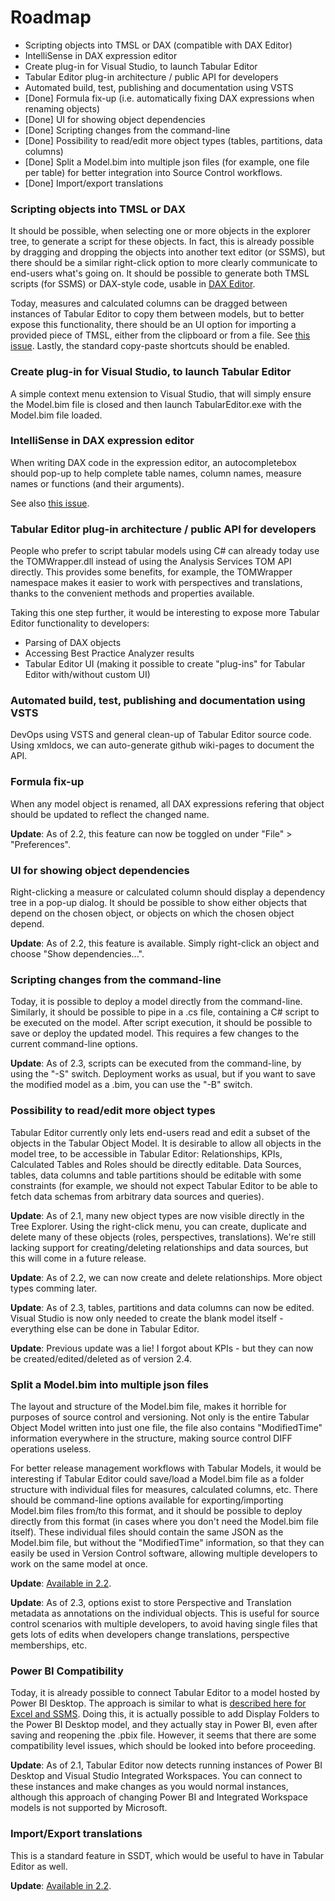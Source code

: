 # Roadmap

* Scripting objects into TMSL or DAX (compatible with DAX Editor)
* IntelliSense in DAX expression editor
* Create plug-in for Visual Studio, to launch Tabular Editor
* Tabular Editor plug-in architecture / public API for developers
* Automated build, test, publishing and documentation using VSTS
* [Done] Formula fix-up (i.e. automatically fixing DAX expressions when renaming objects)
* [Done] UI for showing object dependencies
* [Done] Scripting changes from the command-line
* [Done] Possibility to read/edit more object types (tables, partitions, data columns)
* [Done] Split a Model.bim into multiple json files (for example, one file per table) for better integration into Source Control workflows.
* [Done] Import/export translations

### Scripting objects into TMSL or DAX

It should be possible, when selecting one or more objects in the explorer tree, to generate a script for these objects. In fact, this is already possible by dragging and dropping the objects into another text editor (or SSMS), but there should be a similar right-click option to more clearly communicate to end-users what's going on. It should be possible to generate both TMSL scripts (for SSMS) or DAX-style code, usable in [DAX Editor](https://github.com/DaxEditor/).

Today, measures and calculated columns can be dragged between instances of Tabular Editor to copy them between models, but to better expose this functionality, there should be an UI option for importing a provided piece of TMSL, either from the clipboard or from a file. See [this issue](https://github.com/otykier/TabularEditor/issues/69). Lastly, the standard copy-paste shortcuts should be enabled.

### Create plug-in for Visual Studio, to launch Tabular Editor

A simple context menu extension to Visual Studio, that will simply ensure the Model.bim file is closed and then launch TabularEditor.exe with the Model.bim file loaded.

### IntelliSense in DAX expression editor

When writing DAX code in the expression editor, an autocompletebox should pop-up to help complete table names, column names, measure names or functions (and their arguments).

See also [this issue](https://github.com/otykier/TabularEditor/issues/64).

### Tabular Editor plug-in architecture / public API for developers

People who prefer to script tabular models using C# can already today use the TOMWrapper.dll instead of using the Analysis Services TOM API directly. This provides some benefits, for example, the TOMWrapper namespace makes it easier to work with perspectives and translations, thanks to the convenient methods and properties available.

Taking this one step further, it would be interesting to expose more Tabular Editor functionality to developers:

- Parsing of DAX objects
- Accessing Best Practice Analyzer results
- Tabular Editor UI (making it possible to create "plug-ins" for Tabular Editor with/without custom UI)

### Automated build, test, publishing and documentation using VSTS

DevOps using VSTS and general clean-up of Tabular Editor source code. Using xmldocs, we can auto-generate github wiki-pages to document the API.

### Formula fix-up

When any model object is renamed, all DAX expressions refering that object should be updated to reflect the changed name.

**Update**: As of 2.2, this feature can now be toggled on under "File" > "Preferences".

### UI for showing object dependencies

Right-clicking a measure or calculated column should display a dependency tree in a pop-up dialog. It should be possible to show either objects that depend on the chosen object, or objects on which the chosen object depend.

**Update**: As of 2.2, this feature is available. Simply right-click an object and choose "Show dependencies...".

### Scripting changes from the command-line

Today, it is possible to deploy a model directly from the command-line. Similarly, it should be possible to pipe in a .cs file, containing a C# script to be executed on the model. After script execution, it should be possible to save or deploy the updated model. This requires a few changes to the current command-line options.

**Update**: As of 2.3, scripts can be executed from the command-line, by using the "-S" switch. Deployment works as usual, but if you want to save the modified model as a .bim, you can use the "-B" switch.

### Possibility to read/edit more object types

Tabular Editor currently only lets end-users read and edit a subset of the objects in the Tabular Object Model. It is desirable to allow all objects in the model tree, to be accessible in Tabular Editor: Relationships, KPIs, Calculated Tables and Roles should be directly editable. Data Sources, tables, data columns and table partitions should be editable with some constraints (for example, we should not expect Tabular Editor to be able to fetch data schemas from arbitrary data sources and queries).

**Update**: As of 2.1, many new object types are now visible directly in the Tree Explorer. Using the right-click menu, you can create, duplicate and delete many of these objects (roles, perspectives, translations). We're still lacking support for creating/deleting relationships and data sources, but this will come in a future release.

**Update**: As of 2.2, we can now create and delete relationships. More object types comming later.

**Update**: As of 2.3, tables, partitions and data columns can now be edited. Visual Studio is now only needed to create the blank model itself - everything else can be done in Tabular Editor.

**Update**: Previous update was a lie! I forgot about KPIs - but they can now be created/edited/deleted as of version 2.4.

### Split a Model.bim into multiple json files

The layout and structure of the Model.bim file, makes it horrible for purposes of source control and versioning. Not only is the entire Tabular Object Model written into just one file, the file also contains "ModifiedTime" information everywhere in the structure, making source control DIFF operations useless.

For better release management workflows with Tabular Models, it would be interesting if Tabular Editor could save/load a Model.bim file as a folder structure with individual files for measures, calculated columns, etc. There should be command-line options available for exporting/importing Model.bim files from/to this format, and it should be possible to deploy directly from this format (in cases where you don't need the Model.bim file itself). These individual files should contain the same JSON as the Model.bim file, but without the "ModifiedTime" information, so that they can easily be used in Version Control software, allowing multiple developers to work on the same model at once.

**Update**: [Available in 2.2](/Advanced-features#folder-serialization).

**Update**: As of 2.3, options exist to store Perspective and Translation metadata as annotations on the individual objects. This is useful for source control scenarios with multiple developers, to avoid having single files that gets lots of edits when developers change translations, perspective memberships, etc.

### Power BI Compatibility

Today, it is already possible to connect Tabular Editor to a model hosted by Power BI Desktop. The approach is similar to what is [described here for Excel and SSMS](http://biinsight.com/connect-to-power-bi-desktop-model-from-excel-and-ssms/). Doing this, it is actually possible to add Display Folders to the Power BI Desktop model, and they actually stay in Power BI, even after saving and reopening the .pbix file. However, it seems that there are some compatibility level issues, which should be looked into before proceeding.

**Update**: As of 2.1, Tabular Editor now detects running instances of Power BI Desktop and Visual Studio Integrated Workspaces. You can connect to these instances and make changes as you would normal instances, although this approach of changing Power BI and Integrated Workspace models is not supported by Microsoft.

### Import/Export translations

This is a standard feature in SSDT, which would be useful to have in Tabular Editor as well.

**Update**: [Available in 2.2](/Advanced-features#importexport-translations).
